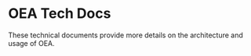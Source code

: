 # OEA Tech Docs
These technical documents provide more details on the architecture and usage of OEA.